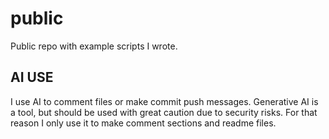 # public

Public repo with example scripts I wrote.

AI USE
-------
I use AI to comment files or make commit push messages.
Generative AI is a tool, but should be used with great caution due to security risks. For that reason I only use it to make comment sections and readme files.

